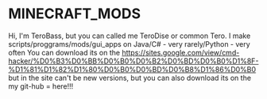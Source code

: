 # MINECRAFT_MODS
Hi, I'm TeroBass, but you can called me TeroDise or common Tero. I make scripts/proggrams/mods/gui_apps on Java/C# - very rarely/Python - very often You can download its on the https://sites.google.com/view/cmd-hacker/%D0%B3%D0%BB%D0%B0%D0%B2%D0%BD%D0%B0%D1%8F-%D1%81%D1%82%D1%80%D0%B0%D0%BD%D0%B8%D1%86%D0%B0 but in the site can't be new versions, but you can also download its on the my git-hub = here!!!
